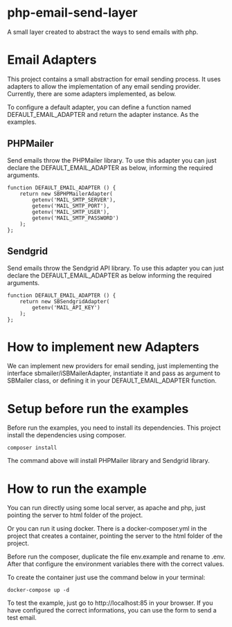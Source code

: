 # php-email-send-layer
A small layer created to abstract the ways to send emails with php.

# Email Adapters

This project contains a small abstraction for email sending process. It uses adapters to allow the implementation of any email sending provider. Currently, there are some adapters implemented, as below.

To configure a default adapter, you can define a function named DEFAULT_EMAIL_ADAPTER and return the adapter instance. As the examples.

## PHPMailer

Send emails throw the PHPMailer library. To use this adapter you can just declare the DEFAULT_EMAIL_ADAPTER as below, informing the required arguments.

```
function DEFAULT_EMAIL_ADAPTER () {
    return new SBPHPMailerAdapter(
        getenv('MAIL_SMTP_SERVER'),
        getenv('MAIL_SMTP_PORT'),
        getenv('MAIL_SMTP_USER'),
        getenv('MAIL_SMTP_PASSWORD')
    );
};
```

## Sendgrid

Send emails throw the Sendgrid API library. To use this adapter you can just declare the DEFAULT_EMAIL_ADAPTER as below informing the required arguments.

```
function DEFAULT_EMAIL_ADAPTER () {
    return new SBSendgridAdapter(
        getenv('MAIL_API_KEY')
    );
};
```

# How to implement new Adapters

We can implement new providers for email sending, just implementing the interface sbmailer/iSBMailerAdapter, instantiate it and pass as argument to SBMailer class, or defining it in your DEFAULT_EMAIL_ADAPTER function. 

# Setup before run the examples

Before run the examples, you need to install its dependencies. 
This project install the dependencies using composer. 

```
composer install
```

The command above will install PHPMailer library and Sendgrid library.

# How to run the example

You can run directly using some local server, as apache and php, just pointing the server to html folder of the project.

Or you can run it using docker.
There is a docker-composer.yml in the project that creates a container, pointing the server to the html folder of the project.

Before run the composer, duplicate the file env.example and rename to .env. After that configure the environment variables there with the correct values.

To create the container just use the command below in your terminal:

```
docker-compose up -d
```

To test the example, just go to http://localhost:85 in your browser. If you have configured the correct informations, you can use the form to send a test email.

